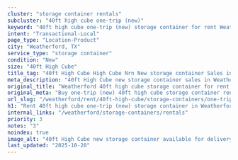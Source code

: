 ```yaml
---
cluster: "storage container rentals"
subcluster: "40ft high cube one-trip (new)"
keyword: "40ft high cube one-trip (new) storage container for rent Weatherford, TX"
intent: "Transactional-Local"
page_type: "Location-Product"
city: "Weatherford, TX"
service_type: "storage container"
condition: "New"
size: "40ft High Cube"
title_tag: "40ft High Cube High Cube Nrn New storage container Sales in Weatherford | LC Container"
meta_description: "40ft High Cube new storage container sales in Weatherford. High cube containers with extra height. Fast delivery, competitive pricing. Serving storage containers area. Quote ID: 9YZ. Call (214) 524-4168 for your free quote today."
original_title: "Weatherford 40ft high cube storage container for rent | LC"
original_meta: "Buy one-trip (new) 40ft high cube storage container rent with local delivery in Weatherford, TX. LC Container — local Since 2003. Request a fast quote today."
url_slug: "/weatherford/rent/40ft-high-cube/storage-containers/one-trip-new"
h1: "Rent 40ft high cube one-trip (new) storage container in Weatherford"
internal_links: "/weatherford/storage-containers/rentals"
priority: 3
notes: "3"
noindex: true
image_alt: "40ft High Cube new storage container available for delivery in Weatherford"
last_updated: "2025-10-20"
---
```


<!-- TODO: Add unique city/inventory copy, images, and internal links here. -->
